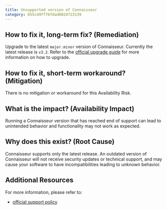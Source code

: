 ```yaml
---
title: Unsupported version of Connaisseur
category: 655c49ff76fdad0024723139
---
```


## How to fix it, long-term fix? (Remediation)

Upgrade to the latest `major.minor` version of Connaisseur. Currently the latest release is `v3.2`. Refer to the [official upgrade guide](https://sse-secure-systems.github.io/connaisseur/v3.0.0/basics/#upgrade) for more information on how to upgrade.

## How to fix it, short-term workaround? (Mitigation)

There is no mitigation or workaround for this Availability Risk.

## What is the impact? (Availability Impact)

Running a Connaisseur version that has reached end of support can lead to unintended behavior and functionality may not work as expected.

## Why does this exist? (Root Cause)

Connaisseur supports only the latest release. An outdated version of Connaisseur will not receive security updates or technical support, and may cause your software to have incompatibilities leading to unknown behavior.

## Additional Resources

For more information, please refer to:

- [official support policy](https://sse-secure-systems.github.io/connaisseur/v3.0.0/SECURITY/#supported-versions:~:text=At%20present%2C%20we%20only%20support%20the%20latest%20version)